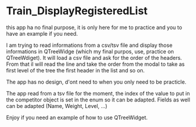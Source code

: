 # Train_DisplayRegisteredList

this app ha no final purpose, it is only here for me to practice and you to have an example if you need.

I am trying to read informations from a csv/tsv file and display those informations in QTreeWidge (which my final purpos, use, practice on QTreeWdiget). It will load a csv file and ask for the order of the headers. From that il will read the line and take the order from the modal to take as first level of the tree the first header in the list and so on.

The app has no design, d'ont need to when you only need to be practicle.

The app read from a tsv file for the moment, the index of the value to put in the competitor object is set in the enum so it can be adapted.
Fields as well can be adapted (Name, Weight, Level, ...)

Enjoy if you need an example of how to use QTreeWidget.